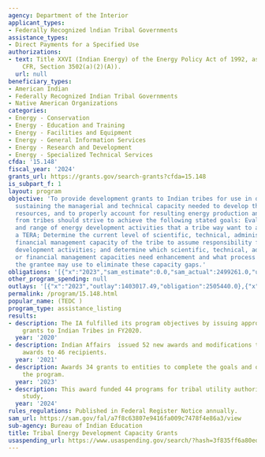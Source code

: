 ```yaml
---
agency: Department of the Interior
applicant_types:
- Federally Recognized lndian Tribal Governments
assistance_types:
- Direct Payments for a Specified Use
authorizations:
- text: Title XXVI (Indian Energy) of the Energy Policy Act of 1992, as amended (25
    CFR, Section 3502(a)(2)(A)).
  url: null
beneficiary_types:
- American Indian
- Federally Recognized Indian Tribal Governments
- Native American Organizations
categories:
- Energy - Conservation
- Energy - Education and Training
- Energy - Facilities and Equipment
- Energy - General Information Services
- Energy - Research and Development
- Energy - Specialized Technical Services
cfda: '15.148'
fiscal_year: '2024'
grants_url: https://grants.gov/search-grants?cfda=15.148
is_subpart_f: 1
layout: program
objective: 'To provide development grants to Indian tribes for use in developing and
  sustaining the managerial and technical capacity needed to develop their energy
  resources, and to properly account for resulting energy production and revenues.  Proposals
  from tribes should strive to achieve the following stated goals: Evaluated the type
  and range of energy development activities that a tribe way want to assume under
  a TERA; Determine the current level of scientific, technical, administrative, for
  financial management capacity of the tribe to assume responsibility for the identified
  development activities; and determine which scientific, technical, administrative,
  or financial management capacities need enhancement and what process and/or procedures
  the grantee may use to eliminate these capacity gaps.'
obligations: '[{"x":"2023","sam_estimate":0.0,"sam_actual":2499261.0,"usa_spending_actual":2499260.52},{"x":"2024","sam_estimate":0.0,"sam_actual":14093527.0,"usa_spending_actual":14875282.46},{"x":"2025","sam_estimate":0.0,"sam_actual":0.0,"usa_spending_actual":0.0}]'
other_program_spending: null
outlays: '[{"x":"2023","outlay":1403017.49,"obligation":2505440.0},{"x":"2024","outlay":2526127.0,"obligation":15106110.63},{"x":"2025","outlay":0.0,"obligation":0.0}]'
permalink: /program/15.148.html
popular_name: (TEDC )
program_type: assistance_listing
results:
- description: The IA fulfilled its program objectives by issuing approximately 10
    grants to Indian Tribes in FY2020.
  year: '2020'
- description: Indian Affairs  issued 52 new awards and modifications to existing
    awards to 46 recipients.
  year: '2021'
- description: Awards 34 grants to entities to complete the goals and objectives of
    the program.
  year: '2023'
- description: This award funded 44 programs for tribal utility authority feasibility
    study,
  year: '2024'
rules_regulations: Published in Federal Register Notice annually.
sam_url: https://sam.gov/fal/a7f8c63807e9416fa009c7478f4e86a3/view
sub-agency: Bureau of Indian Education
title: Tribal Energy Development Capacity Grants
usaspending_url: https://www.usaspending.gov/search/?hash=3f835ff6a80ed50b5e16dfc7d0c08950
---
```


